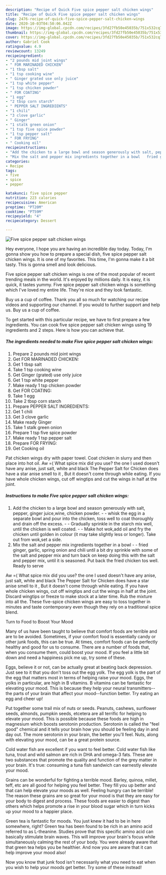 ```yaml
---
description: "Recipe of Quick Five spice pepper salt chicken wings"
title: "Recipe of Quick Five spice pepper salt chicken wings"
slug: 2476-recipe-of-quick-five-spice-pepper-salt-chicken-wings
date: 2020-10-03T04:50:06.042Z
image: https://img-global.cpcdn.com/recipes/3fd27fb50e45035b/751x532cq70/five-spice-pepper-salt-chicken-wings-recipe-main-photo.jpg
thumbnail: https://img-global.cpcdn.com/recipes/3fd27fb50e45035b/751x532cq70/five-spice-pepper-salt-chicken-wings-recipe-main-photo.jpg
cover: https://img-global.cpcdn.com/recipes/3fd27fb50e45035b/751x532cq70/five-spice-pepper-salt-chicken-wings-recipe-main-photo.jpg
author: Gabriel Cook
ratingvalue: 4.9
reviewcount: 13249
recipeingredient:
- "2 pounds mid joint wings"
- " FOR MARINADED CHICKEN"
- "1 tbsp salt"
- "1 tsp cooking wine"
- " Ginger grated use only juice"
- "1 tsp white pepper"
- "1 tsp chicken powder"
- " FOR COATING"
- "1 egg"
- "2 tbsp corn starch"
- " PEPPER SALT INGREDIENTS"
- "1 chili"
- "3 clove garlic"
- " Ginger"
- "1 stalk green onion"
- "1 tsp five spice powder"
- "1 tsp pepper salt"
- " FOR FRYING"
- " Cooking oil"
recipeinstructions:
- "Add the chicken to a large bowl and season generously with salt, pepper, ginger juice,wine, chicken powder.  whisk the egg in a separate bowl and pour into the chicken, toss well to coat thoroughly and drain off the excess.  Gradually sprinkle in the starch mix well, until the chicken is well coated.  Make hot wok,add oil and fry the chicken until golden in colour (it may take slightly less or longer). Take out from wok,set a side."
- "Mix the salt and pepper mix ingredients together in a bowl   fried ginger, garlic, spring onion and chili until a bit dry sprinkle with some of the salt and pepper mix and turn back on keep doing this with the salt and pepper mix, until it is seasoned. Put back the fried chicken tos well. Ready to serve"
categories:
- Recipe
tags:
- five
- spice
- pepper

katakunci: five spice pepper 
nutrition: 223 calories
recipecuisine: American
preptime: "PT20M"
cooktime: "PT59M"
recipeyield: "4"
recipecategory: Dessert

---
```



![Five spice pepper salt chicken wings](https://img-global.cpcdn.com/recipes/3fd27fb50e45035b/751x532cq70/five-spice-pepper-salt-chicken-wings-recipe-main-photo.jpg)

Hey everyone, I hope you are having an incredible day today. Today, I'm gonna show you how to prepare a special dish, five spice pepper salt chicken wings. It is one of my favorites. This time, I'm gonna make it a bit tasty. This is gonna smell and look delicious.

Five spice pepper salt chicken wings is one of the most popular of recent trending meals in the world. It's enjoyed by millions daily. It is easy, it is quick, it tastes yummy. Five spice pepper salt chicken wings is something which I've loved my entire life. They're nice and they look fantastic.

Buy us a cup of coffee. Thank you all so much for watching our recipe videos and supporting our channel. If you would to further support and help us. Buy us a cup of coffee.


To get started with this particular recipe, we have to first prepare a few ingredients. You can cook five spice pepper salt chicken wings using 19 ingredients and 2 steps. Here is how you can achieve that.

<!--inarticleads1-->

##### The ingredients needed to make Five spice pepper salt chicken wings:

1. Prepare 2 pounds mid joint wings
1. Get  FOR MARINADED CHICKEN:
1. Get 1 tbsp salt
1. Take 1 tsp cooking wine
1. Get  Ginger (grated) use only juice
1. Get 1 tsp white pepper
1. Make ready 1 tsp chicken powder
1. Get  FOR COATING:
1. Take 1 egg
1. Take 2 tbsp corn starch
1. Prepare  PEPPER SALT INGREDIENTS:
1. Get 1 chili
1. Get 3 clove garlic
1. Make ready  Ginger
1. Take 1 stalk green onion
1. Prepare 1 tsp five spice powder
1. Make ready 1 tsp pepper salt
1. Prepare  FOR FRYING:
1. Get  Cooking oil


Pat chicken wings dry with paper towel. Coat chicken in slurry and then place into hot oil. Aw =( What spice mix did you use? the one I used doesn&#39;t have any anise, just salt, white and black The Pepper Salt for Chicken does have a star anise smell to it , But it doesn&#39;t come through while eating. If you have whole chicken wings, cut off wingtips and cut the wings in half at the joint. 

<!--inarticleads2-->

##### Instructions to make Five spice pepper salt chicken wings:

1. Add the chicken to a large bowl and season generously with salt, pepper, ginger juice,wine, chicken powder. -  - whisk the egg in a separate bowl and pour into the chicken, toss well to coat thoroughly and drain off the excess. -  - Gradually sprinkle in the starch mix well, until the chicken is well coated. -  - Make hot wok,add oil and fry the chicken until golden in colour (it may take slightly less or longer). Take out from wok,set a side.
1. Mix the salt and pepper mix ingredients together in a bowl -  -  fried ginger, garlic, spring onion and chili until a bit dry sprinkle with some of the salt and pepper mix and turn back on keep doing this with the salt and pepper mix, until it is seasoned. Put back the fried chicken tos well. Ready to serve


Aw =( What spice mix did you use? the one I used doesn&#39;t have any anise, just salt, white and black The Pepper Salt for Chicken does have a star anise smell to it , But it doesn&#39;t come through while eating. If you have whole chicken wings, cut off wingtips and cut the wings in half at the joint. Discard wingtips or freeze to make stock at a later time. Rub the mixture into all the. These five-spice chicken wings are easy to toss together in minutes and taste contemporary even though they rely on a traditional spice blend. 

Turn to Food to Boost Your Mood


Many of us have been taught to believe that comfort foods are terrible and are to be avoided. Sometimes, if your comfort food is essentially candy or other junk foods, this can be true. At times, comfort foods can be perfectly healthy and good for us to consume. There are a number of foods that, when you consume them, could boost your mood. If you feel a little bit down and need a happiness pick me up, try some of these.

Eggs, believe it or not, can be actually great at beating back depression. Just see to it that you don't toss out the egg yolk. The egg yolk is the part of the egg that matters most in terms of helping raise your mood. Eggs, the yolks in particular, are high in B vitamins. B vitamins can be fantastic for elevating your mood. This is because they help your neural transmitters--the parts of your brain that affect your mood--function better. Try eating an egg and cheer up!

Put together some trail mix of nuts or seeds. Peanuts, cashews, sunflower seeds, almonds, pumpkin seeds, etcetera are all terrific for helping to elevate your mood. This is possible because these foods are high in magnesium which boosts serotonin production. Serotonin is called the "feel good" chemical and it tells your brain how you should be feeling day in and day out. The more serotonin in your brain, the better you'll feel. Nuts, along with elevating your mood, can be a great protein source.

Cold water fish are excellent if you want to feel better. Cold water fish like tuna, trout and wild salmon are rich in DHA and omega-3 fats. These are two substances that promote the quality and function of the grey matter in your brain. It's true: consuming a tuna fish sandwich can earnestly elevate your mood. 

Grains can be wonderful for fighting a terrible mood. Barley, quinoa, millet, teff, etc are all good for helping you feel better. They fill you up better and that can help elevate your moods as well. Feeling hungry can be terrible! The reason these grains are so great for your mood is that they are easy for your body to digest and process. These foods are easier to digest than others which helps promote a rise in your blood sugar which in turn kicks up your mood to a happier place.

Green tea is fantastic for moods. You just knew it had to be in here somewhere, right? Green tea has been found to be rich in an amino acid referred to as L-theanine. Studies prove that this specific amino acid can basically stimulate brain waves. This will improve your brain's focus while simultaneously calming the rest of your body. You were already aware that that green tea helps you be healthier. And now you are aware that it can help improve your mood also!

Now you know that junk food isn't necessarily what you need to eat when you wish to help your moods get better. Try some of these instead!

